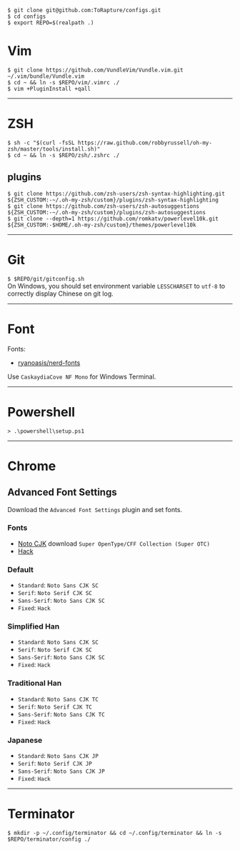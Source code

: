 ```
$ git clone git@github.com:ToRapture/configs.git
$ cd configs
$ export REPO=$(realpath .)
```

# Vim
`$ git clone https://github.com/VundleVim/Vundle.vim.git ~/.vim/bundle/Vundle.vim`  
`$ cd ~ && ln -s $REPO/vim/.vimrc ./`  
`$ vim +PluginInstall +qall`

------

# ZSH
`$ sh -c "$(curl -fsSL https://raw.github.com/robbyrussell/oh-my-zsh/master/tools/install.sh)"`  
`$ cd ~ && ln -s $REPO/zsh/.zshrc ./`

## plugins
`$ git clone https://github.com/zsh-users/zsh-syntax-highlighting.git ${ZSH_CUSTOM:-~/.oh-my-zsh/custom}/plugins/zsh-syntax-highlighting`  
`$ git clone https://github.com/zsh-users/zsh-autosuggestions ${ZSH_CUSTOM:-~/.oh-my-zsh/custom}/plugins/zsh-autosuggestions`  
`$ git clone --depth=1 https://github.com/romkatv/powerlevel10k.git ${ZSH_CUSTOM:-$HOME/.oh-my-zsh/custom}/themes/powerlevel10k`  

------

# Git
`$ $REPO/git/gitconfig.sh`  
On Windows, you should set environment variable `LESSCHARSET` to `utf-8` to correctly display Chinese on git log.

------

# Font
Fonts:
* [ryanoasis/nerd-fonts](https://github.com/ryanoasis/nerd-fonts)

Use `CaskaydiaCove NF Mono` for Windows Terminal.

------

# Powershell
`> .\powershell\setup.ps1`

------

# Chrome
## Advanced Font Settings
Download the `Advanced Font Settings` plugin and set fonts.  

### Fonts
* [Noto CJK](https://www.google.com/get/noto/help/cjk/) download `Super OpenType/CFF Collection (Super OTC)`
* [Hack](https://sourcefoundry.org/hack/)


### Default
* `Standard`: `Noto Sans CJK SC`
* `Serif`: `Noto Serif CJK SC`
* `Sans-Serif`: `Noto Sans CJK SC`
* `Fixed`: `Hack`

### Simplified Han
* `Standard`: `Noto Sans CJK SC`
* `Serif`: `Noto Serif CJK SC`
* `Sans-Serif`: `Noto Sans CJK SC`
* `Fixed`: `Hack`

### Traditional Han
* `Standard`: `Noto Sans CJK TC`
* `Serif`: `Noto Serif CJK TC`
* `Sans-Serif`: `Noto Sans CJK TC`
* `Fixed`: `Hack`

### Japanese
* `Standard`: `Noto Sans CJK JP`
* `Serif`: `Noto Serif CJK JP`
* `Sans-Serif`: `Noto Sans CJK JP`
* `Fixed`: `Hack`

------

# Terminator
`$ mkdir -p ~/.config/terminator && cd ~/.config/terminator && ln -s $REPO/terminator/config ./`
